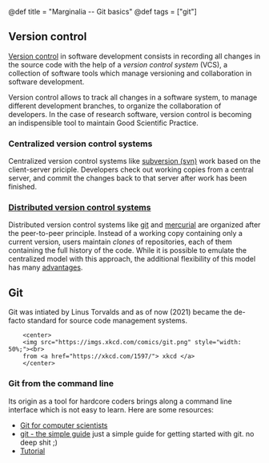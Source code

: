 @def title = "Marginalia -- Git basics"
@def tags = ["git"]

## Version control

[Version   control](https://en.wikipedia.org/wiki/Version_control)  in software development consists  in recording all changes  in the source  code with the help of a *version control system* (VCS), a collection of software tools which manage versioning and collaboration in software development.

Version control allows  to track all changes in a  software system, to manage different  development branches, to organize  the collaboration of developers.  In the case  of research software, version  control is becoming an indispensible tool to maintain Good Scientific Practice.





### Centralized version control systems

Centralized version control systems like [subversion (svn)](https://subversion.apache.org/) work based on the client-server priciple. Developers check out working copies from a central server, and commit the changes back to that server after work has been finished.


### [Distributed version control systems](https://en.wikipedia.org/wiki/Distributed_version_control)

Distributed version control systems like [git](https://git-scm.com/) and [mercurial](https://www.mercurial-scm.org/) are organized after the peer-to-peer principle. Instead of a working copy containing only a current version, users maintain *clones* of repositories, each of them containing the full history of the code. While it is possible to emulate the centralized model with this approach, the additional flexibility of this model has many [advantages](https://rhodecode.com/blog/62/why-embrace-distributed-version-control-systems).


## Git

Git  was intiated by Linus Torvalds and as of now (2021) became the de-facto standard for source code management systems.
~~~
    <center>
    <img src="https://imgs.xkcd.com/comics/git.png" style="width: 50%;"><br>
    from <a href="https://xkcd.com/1597/"> xkcd </a>
    </center>
~~~



### Git from the command line
Its origin as a tool for hardcore coders brings along a command line interface which is not easy to learn.
Here are some resources:

- [Git for computer scientists](https://eagain.net/articles/git-for-computer-scientists/)
- [git - the simple guide](https://rogerdudler.github.io/git-guide/) just a simple guide for getting started with git. no deep shit ;)
- [Tutorial](https://git-scm.com/docs/gittutorial)

